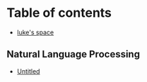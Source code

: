 # Table of contents

* [luke's space](README.md)

## Natural Language Processing

* [Untitled](natural-language-processing/untitled.md)

